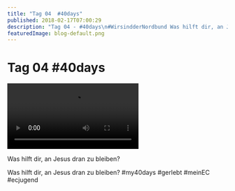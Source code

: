 ```yaml
---
title: "Tag 04  #40days"
published: 2018-02-17T07:00:29
description: "Tag 04 - #40days\n#WirsindderNordbund Was hilft dir, an Jesus dran zu bleiben? #my40days #gerlebt #meinEC #ecjugend"
featuredImage: blog-default.png
---
```


# Tag 04  #40days



<video preload="metadata" controls="controls"><source type="video/mp4" src="old/40DAYS_02-17_UP-tag-04_video-1.mp4"><a href="old/40DAYS_02-17_UP-tag-04_video-1.mp4">https://www.ec-nordbund.de/wp-content/uploads/40DAYS_02-17_UP-tag-04_video-1.mp4</a></video>

Was hilft dir, an Jesus dran zu bleiben?

Was hilft dir, an Jesus dran zu bleiben? #my40days #gerlebt #meinEC #ecjugend